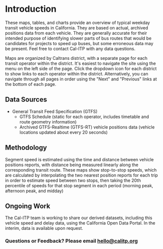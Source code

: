 # Introduction

These maps, tables, and charts provide an overview of typical weekday transit vehicle speeds in California. They are based on actual, archived positions data from each vehicle. They are generally accurate for their intended purpose of identifying slower parts of bus routes that would be candidates for projects to speed up buses, but some erroneous data may be present. Feel free to contact Cal-ITP with any data questions.

Maps are organized by Caltrans district, with a separate page for each transit operator within the district. It's easiest to navigate the site using the menu on the left side of the page. Click the dropdown icon for each district to show links to each operator within the district. Alternatively, you can navigate through all pages in order using the "Next" and "Previous" links at the bottom of each page.

## Data Sources

* General Transit Feed Specification (GTFS)
    * GTFS Schedule (static for each operator, includes timetable and route geometry information)
    * Archived GTFS-Realtime (GTFS-RT) vehicle positions data (vehicle locations updated about every 20 seconds)

## Methodology

Segment speed is estimated using the time and distance between vehicle positions reports, with distance being measured linearly along the corresponding transit route. These maps show stop-to-stop speeds, which are calculated by interpolating the two nearest position reports for each trip in order to estimate speed between two stops, then taking the 20th percentile of speeds for that stop segment in each period (morning peak, afternoon peak, and midday)


## Ongoing Work

The Cal-ITP team is working to share our derived datasets, including this vehicle speed and delay data, using the California Open Data Portal. In the interim, data is available upon request.

### Questions or Feedback? Please email hello@calitp.org
